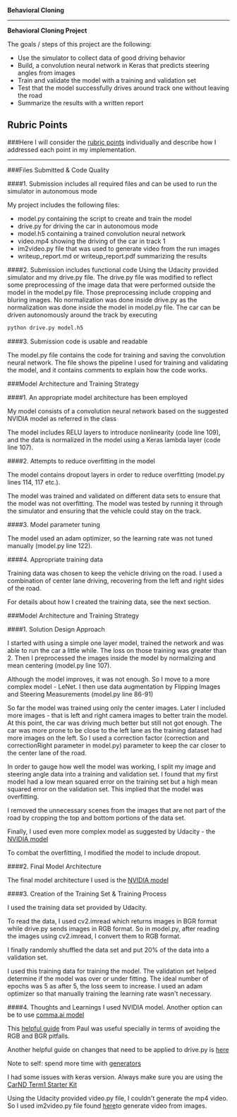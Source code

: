 **Behavioral Cloning**

---

**Behavioral Cloning Project**

The goals / steps of this project are the following:
* Use the simulator to collect data of good driving behavior
* Build, a convolution neural network in Keras that predicts steering angles from images
* Train and validate the model with a training and validation set
* Test that the model successfully drives around track one without leaving the road
* Summarize the results with a written report



## Rubric Points
###Here I will consider the [rubric points](https://review.udacity.com/#!/rubrics/432/view) individually and describe how I addressed each point in my implementation.  

---
###Files Submitted & Code Quality

####1. Submission includes all required files and can be used to run the simulator in autonomous mode

My project includes the following files:
* model.py containing the script to create and train the model
* drive.py for driving the car in autonomous mode
* model.h5 containing a trained convolution neural network
* video.mp4 showing the driving of the car in track 1
* im2video.py file that was used to generate video from the run images
* writeup_report.md or writeup_report.pdf summarizing the results

####2. Submission includes functional code
Using the Udacity provided simulator and my drive.py file. The drive.py file was modified to reflect some preprocessing of the image data that were performed outside the model in the model.py file. Those preprocessing include cropping and bluring images. No normalization was done inside drive.py as the normalization was done inside the model in model.py file. The car can be driven autonomously around the track by executing
```sh
python drive.py model.h5
```

####3. Submission code is usable and readable

The model.py file contains the code for training and saving the convolution neural network. The file shows the pipeline I used for training and validating the model, and it contains comments to explain how the code works.

###Model Architecture and Training Strategy

####1. An appropriate model architecture has been employed

My model consists of a convolution neural network based on the suggested NVIDIA model as referred in the class

The model includes RELU layers to introduce nonlinearity (code line 109), and the data is normalized in the model using a Keras lambda layer (code line 107).

####2. Attempts to reduce overfitting in the model

The model contains dropout layers in order to reduce overfitting (model.py lines 114, 117 etc.).

The model was trained and validated on different data sets to ensure that the model was not overfitting. The model was tested by running it through the simulator and ensuring that the vehicle could stay on the track.

####3. Model parameter tuning

The model used an adam optimizer, so the learning rate was not tuned manually (model.py line 122).

####4. Appropriate training data

Training data was chosen to keep the vehicle driving on the road. I used a combination of center lane driving, recovering from the left and right sides of the road.

For details about how I created the training data, see the next section.

###Model Architecture and Training Strategy

####1. Solution Design Approach

I started with using a simple one layer model, trained the network and was able to run the car a little while.
The loss on those training was greater than 2. Then I preprocessed the images inside the model by normalizing and mean centering (model.py line 107).

Although the model improves, it was not enough. So I move to a more complex model - LeNet.
I then use data augmentation by Flipping Images and Steering Measurements (model.py line 86-91)

So far the model was trained using only the center images. Later I included more images - that is
left and right camera images to better train the model. At this point, the car was driving much better
but still not got enough. The car was more prone to be close to the left lane as the training dataset
had more images on the left. So I used a correction factor (correction and correctionRight parameter in model.py)
parameter to keep the car closer to the center lane of the road.

In order to gauge how well the model was working, I split my image and steering angle data into a training and validation set. I found that my first model had a low mean squared error on the training set but a high mean squared error on the validation set. This implied that the model was overfitting.

I removed the unnecessary scenes from the images that are not part of the road by cropping
the top and bottom portions of the data set.

Finally, I used even more complex model as suggested by Udacity - the [NVIDIA model](https://images.nvidia.com/content/tegra/automotive/images/2016/solutions/pdf/end-to-end-dl-using-px.pdf)

To combat the overfitting, I modified the model to include dropout.



####2. Final Model Architecture

The final model architecture I used is the [NVIDIA model](https://images.nvidia.com/content/tegra/automotive/images/2016/solutions/pdf/end-to-end-dl-using-px.pdf)



####3. Creation of the Training Set & Training Process

I used the training data set provided by Udacity.

To read the data, I used cv2.imread which returns images in BGR format while drive.py sends images in RGB format.
So in model.py, after reading the images using cv2.imread, I convert them to RGB format.

I finally randomly shuffled the data set and put 20% of the data into a validation set.

I used this training data for training the model. The validation set helped determine if the model was over or under fitting. The ideal number of epochs was 5 as after 5, the loss seem to increase. I used an adam optimizer so that manually training the learning rate wasn't necessary.


####4. Thoughts and Learnings
I used NVIDIA model. Another option can be to use [comma.ai model](https://github.com/commaai/research/blob/master/train_steering_model.py)

This [helpful guide](https://slack-files.com/T2HQV035L-F50B85JSX-7d8737aeeb) from Paul was useful
specially in terms of avoiding the RGB and BGR pitfalls.

Another helpful guide on changes that need to be applied to drive.py is [here](https://discussions.udacity.com/t/help-car-does-not-move-when-implementing-the-model/242563/13?u=subodh.malgonde)

Note to self: spend more time with [generators](https://classroom.udacity.com/nanodegrees/nd013/parts/fbf77062-5703-404e-b60c-95b78b2f3f9e/modules/6df7ae49-c61c-4bb2-a23e-6527e69209ec/lessons/46a70500-493e-4057-a78e-b3075933709d/concepts/b602658e-8a68-44e5-9f0b-dfa746a0cc1a)

I had some issues with keras version. Always make sure you are using the [CarND Term1 Starter Kit](https://github.com/udacity/CarND-Term1-Starter-Kit/blob/master/environment.yml)

Using the Udacity provided video.py file, I couldn't generate the mp4 video. So I used im2video.py file
found [here](http://tsaith.github.io/combine-images-into-a-video-with-python-3-and-opencv-3.html)to generate video from images. 
